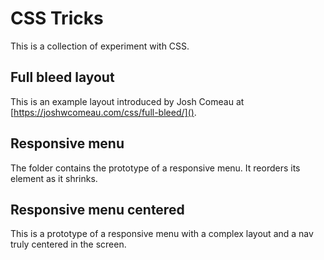 # CSS Tricks

This is a collection of experiment with CSS.

## Full bleed layout

This is an example layout introduced by Josh Comeau at
[https://joshwcomeau.com/css/full-bleed/]().

## Responsive menu

The folder contains the prototype of a responsive menu. It reorders
its element as it shrinks.

## Responsive menu centered

This is a prototype of a responsive menu with a complex layout
and a nav truly centered in the screen.
